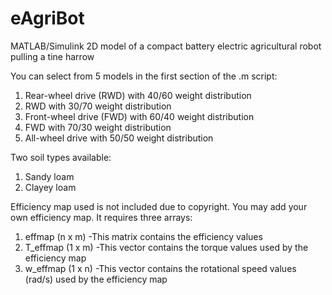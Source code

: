 # eAgriBot
MATLAB/Simulink 2D model of a compact battery electric agricultural robot pulling a tine harrow

You can select from 5 models in the first section of the .m script:
1. Rear-wheel drive (RWD) with 40/60 weight distribution
2. RWD with 30/70 weight distribution
3. Front-wheel drive (FWD) with 60/40 weight distribution
4. FWD with 70/30 weight distribution
5. All-wheel drive with 50/50 weight distribution

Two soil types available:
1. Sandy loam
2. Clayey loam

Efficiency map used is not included due to copyright. You may add your own efficiency map. It requires three arrays:
1. effmap (n x m)
-This matrix contains the efficiency values
2. T_effmap (1 x m)
-This vector contains the torque values used by the efficiency map
3. w_effmap (1 x n)
-This vector contains the rotational speed values (rad/s) used by the efficiency map
